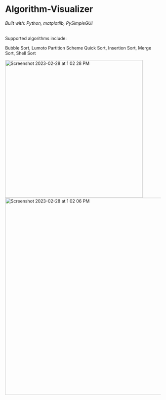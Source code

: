 # Algorithm-Visualizer

###### Built with: Python, matplotlib, PySimpleGUI

Supported algorithms include: 

Bubble Sort, Lumoto Partition Scheme Quick Sort, Insertion Sort, Merge Sort, Shell Sort

<img width="445" alt="Screenshot 2023-02-28 at 1 02 28 PM" src="https://user-images.githubusercontent.com/65872029/221940523-9069ccc5-8304-42ea-9df0-5a9c71f62295.png">
<img width="637" alt="Screenshot 2023-02-28 at 1 02 06 PM" src="https://user-images.githubusercontent.com/65872029/221940533-ed1d1074-d06d-41cb-8544-6a489f835c51.png">
